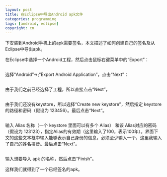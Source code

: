 ```yaml
---
layout: post
title: 在Eclipse中导出Android apk文件
categories: programming
tags: [android, eclipse]
copyright: cn
---
```


下安装到Android手机上的apk需要签名，本文描述了如何创建自己的签名及从Eclipse中导出apk。 

在Eclipse中选择一个Android工程，然后点击鼠标右键菜单中的“Export”： 

<a href="http://imgur.com/5KSJU"><img src="http://i.imgur.com/5KSJU.png" title="Hosted by imgur.com" alt="" /></a>

选择“Android”->;“Export Android Application”，点击“Next”： 

<a href="http://imgur.com/6C0lc"><img src="http://i.imgur.com/6C0lc.png" alt="" title="Hosted by imgur.com" /></a>

由于我们之前已经选择了工程，所以直接点击“Next”，

<a href="http://imgur.com/nhWNY"><img src="http://i.imgur.com/nhWNY.png" title="Hosted by imgur.com" alt="" /></a>

由于我们还没有keystore，所以选择“Create new keystore”，然后指定 keystore 的路径和密码（假设为 123456）。最后点击“Next”。 

<a href="http://imgur.com/NrXA4"><img src="http://i.imgur.com/NrXA4.png" title="Hosted by imgur.com" alt="" /></a>

输入 Alias 名称（一个 keystore 里面可以有多个 Alias） 和该 Alias对应的密码（假设为 123123），指定Alias的有效期（这里输入了100，表示100年）。界面下文的这些文本框中输入能够表示自己身份的信息，必须至少输入一个，这里我输入了自己的姓名拼音。最后点击“Next”。 

<a href="http://imgur.com/r5ELm"><img src="http://i.imgur.com/r5ELm.png" title="Hosted by imgur.com" alt="" /></a>

输入想要导入 apk 的名称，然后点击“Finish”。 

这样我们就得到了一个已经签名的apk。 

